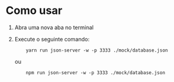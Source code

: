 # Como usar 

1. Abra uma nova aba no terminal

2. Execute o seguinte comando:

    ```
        yarn run json-server -w -p 3333 ./mock/database.json
    ```
    ou
    ```
        npm run json-server -w -p 3333 ./mock/database.json
    ```
